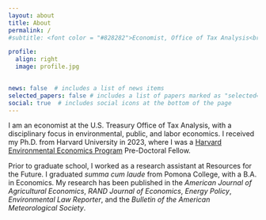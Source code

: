 ```yaml
---
layout: about
title: About
permalink: /
#subtitle: <font color = "#828282">Economist, Office of Tax Analysis<br>U.S. Department of the Treasury</font>

profile:
  align: right
  image: profile.jpg

    
news: false  # includes a list of news items
selected_papers: false # includes a list of papers marked as "selected={true}"
social: true  # includes social icons at the bottom of the page
---
```


I am an economist at the U.S. Treasury Office of Tax Analysis, with a disciplinary focus in environmental, public, and labor economics. I received my Ph.D. from Harvard University in 2023, where I was a <a href="https://heep.hks.harvard.edu/" target="_blank">Harvard Environmental Economics Program</a> Pre-Doctoral Fellow. 

Prior to graduate school, I worked as a research assistant at Resources for the Future. I graduated *summa cum laude* from Pomona College, with a B.A. in Economics. My research has been published in the *American Journal of Agricultural Economics*, *RAND Journal of Economics*, *Energy Policy*, *Environmental Law Reporter*, and the *Bulletin of the American Meteorological Society*. 

